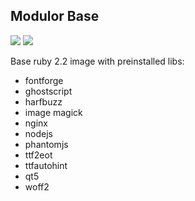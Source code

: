 ## Modulor Base

[![](https://images.microbadger.com/badges/image/tomasce/modulor-base.svg)](https://microbadger.com/images/tomasce/modulor-base "Get your own image badge on microbadger.com") [![](https://images.microbadger.com/badges/version/tomasce/modulor-base.svg)](http://microbadger.com/images/tomasce/modulor-base "Get your own version badge on microbadger.com")

Base ruby 2.2 image with preinstalled libs:

* fontforge
* ghostscript
* harfbuzz
* image magick
* nginx
* nodejs
* phantomjs
* ttf2eot
* ttfautohint
* qt5
* woff2
